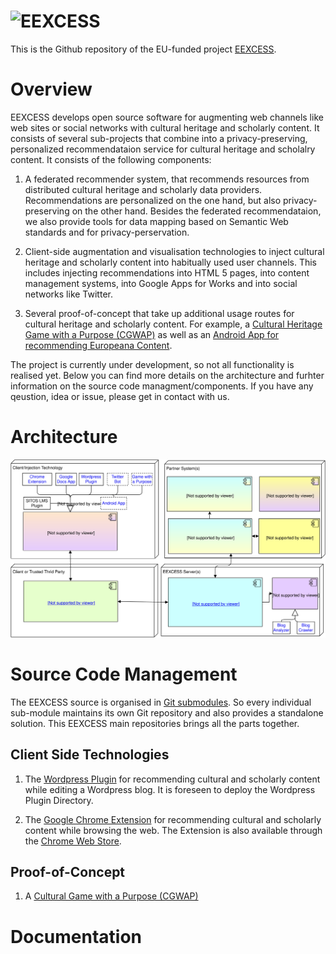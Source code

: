 ![EEXCESS](http://eexcess.eu/wp-content/uploads/2013/04/eexcess_Logo_neu1.jpg "EEXCESS")
=======

This is the Github repository of the EU-funded project [EEXCESS](http://eexcess.eu/ "EEXCESS").

# Overview

EEXCESS develops open source software for augmenting web channels like web sites or social networks with cultural heritage and scholarly content. It consists of several sub-projects that combine into a privacy-preserving, personalized recommendataion service for cultural heritage and scholalry content. It consists of the following components:

1. A federated recommender system, that recommends resources from distributed cultural heritage and scholarly data providers. Recommendations are personalized on the one hand, but also privacy-preserving on the other hand. Besides the federated recommendataion, we also provide tools for data mapping based on Semantic Web standards and for privacy-perservation.

2. Client-side augmentation and visualisation technologies to inject cultural heritage and scholarly content into habitually used user channels. This includes injecting recommendations into HTML 5 pages, into content management systems, into Google Apps for Works and into social networks like Twitter. 

3. Several proof-of-concept that take up additional usage routes for cultural heritage and scholarly content. For example, a [Cultural Heritage Game with a Purpose (CGWAP)](http://cgwap.lisawagner.li/CGWAP/) as well as an [Android App for recommending Europeana Content]().


The project is currently under development, so not all functionality is realised yet. Below you can find more details on the architecture and furhter information on the source code managment/components. If you have any qeustion, idea or issue, please get in contact with us.


# Architecture

![Architecture of the EEXCESS Framework](https://raw.githubusercontent.com/EEXCESS/eexcess/master/img/EEXCESS%20Architecture%20-Slides.svg)

# Source Code Management

The EEXCESS source is organised in [Git submodules](http://git-scm.com/book/en/v2/Git-Tools-Submodules). So every individual sub-module maintains its own  Git repository and also provides a standalone solution. This EEXCESS main repositories brings all the parts together.

## Client Side Technologies

1. The [Wordpress Plugin](https://github.com/EEXCESS/wordpress-plugin) for recommending cultural and scholarly content while editing a Wordpress blog. It is foreseen to deploy the Wordpress Plugin Directory.

2. The [Google Chrome Extension](http://purl.org/eexcess/components/chrome-extension) for recommending cultural and scholarly content while browsing the web. The Extension is also available through the [Chrome Web Store](https://chrome.google.com/webstore/detail/eexcess/mnicfonfoiffhekefgjlaihcpnbchdbc).



## Proof-of-Concept

1. A [Cultural Game with a Purpose (CGWAP)](https://github.com/EEXCESS/cgwap)


# Documentation









